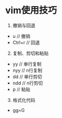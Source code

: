 # vim使用技巧

1. 撤销与回退

- u			// 撤销
- Ctrl+r	// 回退

2. 复制、剪切和粘贴

- yy		// 单行复制
- nyy		// n行复制
- dd		// 单行剪切
- ndd		// n行剪切
- p 		// 粘贴

3. 格式化代码
- gg=G
